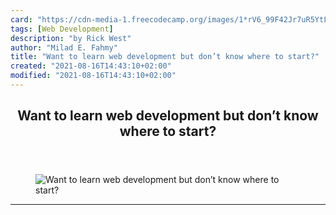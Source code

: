 ```yaml
---
card: "https://cdn-media-1.freecodecamp.org/images/1*rV6_99F42Jr7uR5YtLrHrQ.jpeg"
tags: [Web Development]
description: "by Rick West"
author: "Milad E. Fahmy"
title: "Want to learn web development but don’t know where to start?"
created: "2021-08-16T14:43:10+02:00"
modified: "2021-08-16T14:43:10+02:00"
---
```

<div class="site-wrapper">
<main id="site-main" class="site-main outer">
<div class="inner">
<article class="post-full post tag-web-development tag-entrepreneurship tag-self-improvement tag-startup tag-life-lessons ">
<header class="post-full-header">
<h1 class="post-full-title">Want to learn web development but don’t know where to start?</h1>
</header>
<figure class="post-full-image">
<picture>
<source media="(max-width: 700px)" sizes="1px" srcset="data:image/gif;base64,R0lGODlhAQABAIAAAAAAAP///yH5BAEAAAAALAAAAAABAAEAAAIBRAA7 1w">
<source media="(min-width: 701px)" sizes="(max-width: 800px) 400px,
(max-width: 1170px) 700px,
1400px" srcset="https://cdn-media-1.freecodecamp.org/images/1*rV6_99F42Jr7uR5YtLrHrQ.jpeg 300w,
https://cdn-media-1.freecodecamp.org/images/1*rV6_99F42Jr7uR5YtLrHrQ.jpeg 600w,
https://cdn-media-1.freecodecamp.org/images/1*rV6_99F42Jr7uR5YtLrHrQ.jpeg 1000w,
https://cdn-media-1.freecodecamp.org/images/1*rV6_99F42Jr7uR5YtLrHrQ.jpeg 2000w">
<img onerror="this.style.display='none'" src="https://cdn-media-1.freecodecamp.org/images/1*rV6_99F42Jr7uR5YtLrHrQ.jpeg" alt="Want to learn web development but don’t know where to start?">
</picture>
</figure>
<section class="post-full-content">
<div class="post-content medium-migrated-article">
</div>
<hr>
</section>
</article>
</div>
</main>
</div>
<!-- Google Tag Manager (noscript) -->
<!-- End Google Tag Manager (noscript) -->
